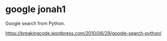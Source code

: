 google jonah1
======

Google search from Python.

https://breakingcode.wordpress.com/2010/06/29/google-search-python/
